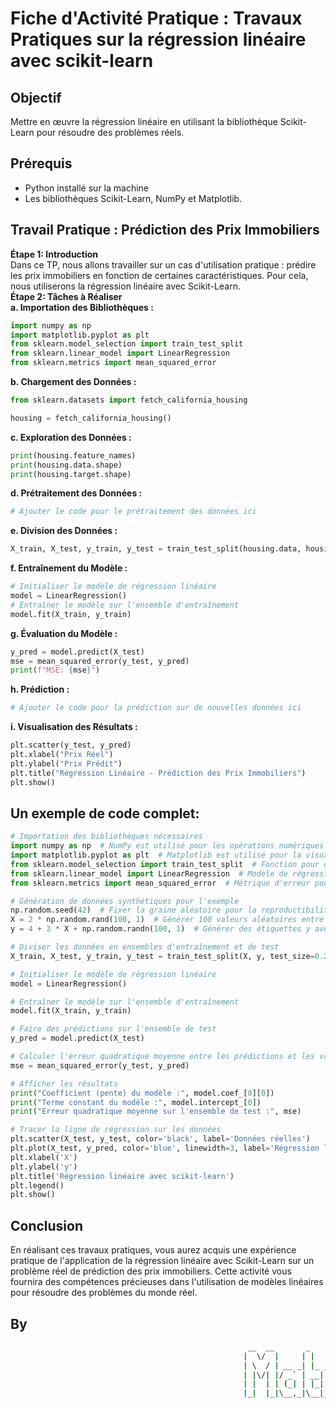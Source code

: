 # Fiche d'Activité Pratique : Travaux Pratiques sur la régression linéaire avec scikit-learn
## Objectif
Mettre en œuvre la régression linéaire en utilisant la bibliothèque Scikit-Learn pour résoudre des problèmes réels.

## Prérequis  
* Python installé sur la machine
* Les bibliothèques Scikit-Learn, NumPy et Matplotlib.
## Travail Pratique : Prédiction des Prix Immobiliers
**Étape 1: Introduction**  
Dans ce TP, nous allons travailler sur un cas d'utilisation pratique : prédire les prix immobiliers en fonction de certaines caractéristiques. 
Pour cela, nous utiliserons la régression linéaire avec Scikit-Learn.  
**Étape 2: Tâches à Réaliser**  
**a. Importation des Bibliothèques :**
```python
import numpy as np
import matplotlib.pyplot as plt
from sklearn.model_selection import train_test_split
from sklearn.linear_model import LinearRegression
from sklearn.metrics import mean_squared_error
```
**b. Chargement des Données :**
```python
from sklearn.datasets import fetch_california_housing

housing = fetch_california_housing()
```
**c. Exploration des Données :**
```python
print(housing.feature_names)
print(housing.data.shape)
print(housing.target.shape)
```
**d. Prétraitement des Données :**
```python
# Ajouter le code pour le prétraitement des données ici
```
**e. Division des Données :**
```python
X_train, X_test, y_train, y_test = train_test_split(housing.data, housing.target, test_size=0.2, random_state=42)
```
**f. Entraînement du Modèle :**
```python
# Initialiser le modèle de régression linéaire
model = LinearRegression()
# Entraîner le modèle sur l'ensemble d'entraînement
model.fit(X_train, y_train)
```
**g. Évaluation du Modèle :**
```python
y_pred = model.predict(X_test)
mse = mean_squared_error(y_test, y_pred)
print(f"MSE: {mse}")
```
**h. Prédiction :**
```python
# Ajouter le code pour la prédiction sur de nouvelles données ici
```
**i. Visualisation des Résultats :**
```python
plt.scatter(y_test, y_pred)
plt.xlabel("Prix Réel")
plt.ylabel("Prix Prédit")
plt.title("Régression Linéaire - Prédiction des Prix Immobiliers")
plt.show()
```
## Un exemple de code complet:
```python
# Importation des bibliothèques nécessaires
import numpy as np  # NumPy est utilisé pour les opérations numériques
import matplotlib.pyplot as plt  # Matplotlib est utilisé pour la visualisation
from sklearn.model_selection import train_test_split  # Fonction pour diviser les données en ensembles d'entraînement et de test
from sklearn.linear_model import LinearRegression  # Modèle de régression linéaire de scikit-learn
from sklearn.metrics import mean_squared_error  # Métrique d'erreur pour évaluer les performances du modèle

# Génération de données synthétiques pour l'exemple
np.random.seed(42)  # Fixer la graine aléatoire pour la reproductibilité
X = 2 * np.random.rand(100, 1)  # Générer 100 valeurs aléatoires entre 0 et 2
y = 4 + 3 * X + np.random.randn(100, 1)  # Générer des étiquettes y avec une relation linéaire et du bruit gaussien

# Diviser les données en ensembles d'entraînement et de test
X_train, X_test, y_train, y_test = train_test_split(X, y, test_size=0.2, random_state=42)

# Initialiser le modèle de régression linéaire
model = LinearRegression()

# Entraîner le modèle sur l'ensemble d'entraînement
model.fit(X_train, y_train)

# Faire des prédictions sur l'ensemble de test
y_pred = model.predict(X_test)

# Calculer l'erreur quadratique moyenne entre les prédictions et les vraies valeurs
mse = mean_squared_error(y_test, y_pred)

# Afficher les résultats
print("Coefficient (pente) du modèle :", model.coef_[0][0])
print("Terme constant du modèle :", model.intercept_[0])
print("Erreur quadratique moyenne sur l'ensemble de test :", mse)

# Tracer la ligne de régression sur les données
plt.scatter(X_test, y_test, color='black', label='Données réelles')
plt.plot(X_test, y_pred, color='blue', linewidth=3, label='Régression linéaire')
plt.xlabel('X')
plt.ylabel('y')
plt.title('Régression linéaire avec scikit-learn')
plt.legend()
plt.show()
```
## Conclusion
En réalisant ces travaux pratiques, vous aurez acquis une expérience pratique de l'application de la régression linéaire avec Scikit-Learn sur un problème réel de prédiction des prix immobiliers. Cette activité vous fournira des compétences précieuses dans l'utilisation de modèles linéaires pour résoudre des problèmes du monde réel.

## By
```sh
                                                     __  __       _        _          _______             
                                                    |  \/  |     | |      (_)        |__   __|            
                                                    | \  / | __ _| |_ _ __ ___  __      | | ___ _ __ __ _ 
                                                    | |\/| |/ _` | __| '__| \ \/ /      | |/ _ \ '__/ _` |
                                                    | |  | | (_| | |_| |  | |>  <       | |  __/ | | (_| |
                                                    |_|  |_|\__,_|\__|_|  |_/_/\_\      |_|\___|_|  \__,_|   🇲🇬
```
                                                       



